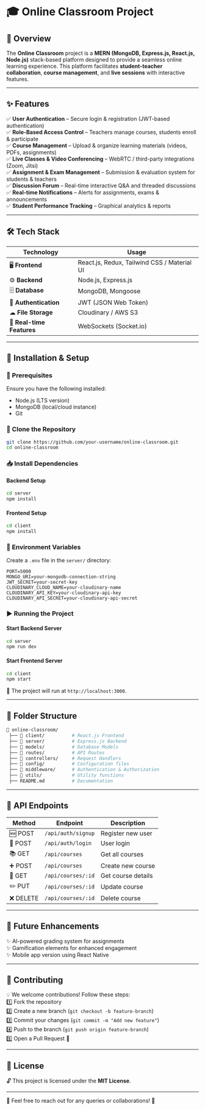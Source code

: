 # 🎓 Online Classroom Project

## 🚀 Overview
The **Online Classroom** project is a **MERN (MongoDB, Express.js, React.js, Node.js)** stack-based platform designed to provide a seamless online learning experience. This platform facilitates **student-teacher collaboration**, **course management**, and **live sessions** with interactive features.

---

## ✨ Features
✅ **User Authentication** – Secure login & registration (JWT-based authentication)  
✅ **Role-Based Access Control** – Teachers manage courses, students enroll & participate  
✅ **Course Management** – Upload & organize learning materials (videos, PDFs, assignments)  
✅ **Live Classes & Video Conferencing** – WebRTC / third-party integrations (Zoom, Jitsi)  
✅ **Assignment & Exam Management** – Submission & evaluation system for students & teachers  
✅ **Discussion Forum** – Real-time interactive Q&A and threaded discussions  
✅ **Real-time Notifications** – Alerts for assignments, exams & announcements  
✅ **Student Performance Tracking** – Graphical analytics & reports  

---

## 🛠 Tech Stack
| **Technology**  | **Usage**  |
|-----------------|------------|
| 🖥 **Frontend** | React.js, Redux, Tailwind CSS / Material UI |
| ⚙ **Backend** | Node.js, Express.js |
| 🗄 **Database** | MongoDB, Mongoose |
| 🔑 **Authentication** | JWT (JSON Web Token) |
| ☁ **File Storage** | Cloudinary / AWS S3 |
| 📡 **Real-time Features** | WebSockets (Socket.io) |

---

## 🔧 Installation & Setup
### 📌 Prerequisites
Ensure you have the following installed:
- Node.js (LTS version)
- MongoDB (local/cloud instance)
- Git

### 📂 Clone the Repository
```bash
git clone https://github.com/your-username/online-classroom.git
cd online-classroom
```

### 📥 Install Dependencies
#### Backend Setup
```bash
cd server
npm install
```
#### Frontend Setup
```bash
cd client
npm install
```

### 📄 Environment Variables
Create a `.env` file in the `server/` directory:
```
PORT=5000
MONGO_URI=your-mongodb-connection-string
JWT_SECRET=your-secret-key
CLOUDINARY_CLOUD_NAME=your-cloudinary-name
CLOUDINARY_API_KEY=your-cloudinary-api-key
CLOUDINARY_API_SECRET=your-cloudinary-api-secret
```

### ▶️ Running the Project
#### Start Backend Server
```bash
cd server
npm run dev
```
#### Start Frontend Server
```bash
cd client
npm start
```
🔗 The project will run at `http://localhost:3000`.

---

## 📂 Folder Structure
```bash
📂 online-classroom/
 ├── 📂 client/          # React.js Frontend
 ├── 📂 server/          # Express.js Backend
 ├── 📂 models/          # Database Models
 ├── 📂 routes/          # API Routes
 ├── 📂 controllers/     # Request Handlers
 ├── 📂 config/          # Configuration files
 ├── 📂 middleware/      # Authentication & Authorization
 ├── 📂 utils/           # Utility functions
 ├── README.md          # Documentation
```

---

## 📡 API Endpoints
| Method | Endpoint             | Description |
|--------|----------------------|-------------|
| 🆕 POST | `/api/auth/signup`   | Register new user |
| 🔑 POST | `/api/auth/login`    | User login |
| 📚 GET | `/api/courses`       | Get all courses |
| ➕ POST | `/api/courses`       | Create new course |
| 📖 GET | `/api/courses/:id`   | Get course details |
| ✏️ PUT | `/api/courses/:id`   | Update course |
| ❌ DELETE | `/api/courses/:id`   | Delete course |

---

## 🚀 Future Enhancements
✨ AI-powered grading system for assignments  
✨ Gamification elements for enhanced engagement  
✨ Mobile app version using React Native  

---

## 🤝 Contributing
💡 We welcome contributions! Follow these steps:  
1️⃣ Fork the repository  
2️⃣ Create a new branch (`git checkout -b feature-branch`)  
3️⃣ Commit your changes (`git commit -m "Add new feature"`)  
4️⃣ Push to the branch (`git push origin feature-branch`)  
5️⃣ Open a Pull Request 🎉  

---

## 📜 License
🔓 This project is licensed under the **MIT License**.

---

💬 Feel free to reach out for any queries or collaborations! 🚀
